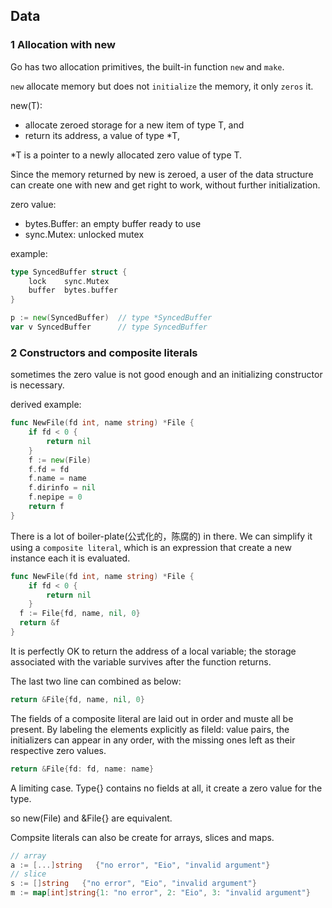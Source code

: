 ## Data



### 1 Allocation with new

Go has two allocation primitives, the built-in function `new` and `make`.

`new` allocate memory but does not `initialize` the memory, it only `zeros` it.

new(T): 

* allocate zeroed storage for a new item of type T, and
* return its address, a value of type *T, 

*T is a pointer to a newly allocated zero value of type T.

Since  the memory returned by new is zeroed, a user of the data structure can create one with new and get right to work, without further initialization.

zero value:

* bytes.Buffer: an empty buffer ready to use
* sync.Mutex: unlocked mutex

example:

```go
type SyncedBuffer struct {
  	lock 	sync.Mutex
  	buffer	bytes.buffer
}

p := new(SyncedBuffer)	// type *SyncedBuffer
var v SyncedBuffer		// type SyncedBuffer
```



### 2 Constructors and composite literals

sometimes the zero value is not good enough and an initializing constructor is necessary.

derived example:

```go
func NewFile(fd int, name string) *File {
    if fd < 0 {
        return nil
    }
    f := new(File)
    f.fd = fd
    f.name = name
    f.dirinfo = nil
    f.nepipe = 0
    return f
}
```

There is a lot of boiler-plate(公式化的，陈腐的) in there. We can simplify it using a `composite literal`, which is an expression that create a new instance each it is evaluated.

```go
func NewFile(fd int, name string) *File {
  	if fd < 0 {
      	return nil
  	}
  f := File{fd, name, nil, 0}
  return &f
}
```

It is perfectly OK to return the address of a local variable; the storage associated with the variable survives after the function returns.

The last two line can combined as below:

```go
return &File{fd, name, nil, 0}
```

The fields of a composite literal are laid out in order and muste all be present. By labeling the elements explicitly as fileld: value pairs, the initializers can appear in any order, with the missing ones left as their respective zero values.

```go
return &File{fd: fd, name: name}
```

A limiting case. Type{} contains no fields at all, it create a zero value for the type.

so new(File) and &File{} are equivalent.

Compsite literals can also be create for arrays, slices and maps.

```go
// array
a := [...]string   {"no error", "Eio", "invalid argument"}
// slice
s := []string   {"no error", "Eio", "invalid argument"}
m := map[int]string{1: "no error", 2: "Eio", 3: "invalid argument"}
```





















